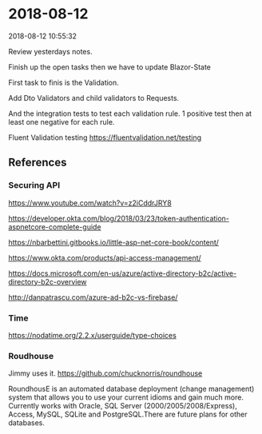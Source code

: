# 2018-08-12 

2018-08-12 10:55:32

Review yesterdays notes.

Finish up the open tasks then we have to update Blazor-State

First task to finis is the Validation.  

Add Dto Validators and child validators to Requests.

And the integration tests to test each validation rule.
1 positive test then at least one negative for each rule.

Fluent Validation testing
https://fluentvalidation.net/testing



## References
### Securing API
https://www.youtube.com/watch?v=z2iCddrJRY8

https://developer.okta.com/blog/2018/03/23/token-authentication-aspnetcore-complete-guide

https://nbarbettini.gitbooks.io/little-asp-net-core-book/content/

https://www.okta.com/products/api-access-management/

https://docs.microsoft.com/en-us/azure/active-directory-b2c/active-directory-b2c-overview

http://danpatrascu.com/azure-ad-b2c-vs-firebase/

### Time
https://nodatime.org/2.2.x/userguide/type-choices

### Roudhouse

Jimmy uses it.
https://github.com/chucknorris/roundhouse

RoundhousE is an automated database deployment (change management) system that allows you to use your current idioms and gain much more. Currently works with Oracle, SQL Server (2000/2005/2008/Express), Access, MySQL, SQLite and PostgreSQL.There are future plans for other databases.
